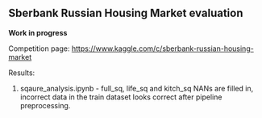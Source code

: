 ## Sberbank Russian Housing Market evaluation

**Work in progress**

Competition page: https://www.kaggle.com/c/sberbank-russian-housing-market

Results:

1. sqaure_analysis.ipynb - full_sq, life_sq and kitch_sq NANs are filled in, incorrect data in the train dataset looks correct after pipeline preprocessing.
